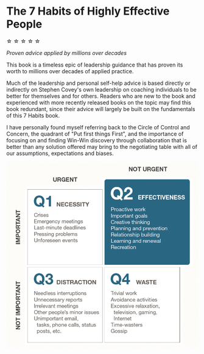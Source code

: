 
# The 7 Habits of Highly Effective People

&#9734; &#9734; &#9734; &#9734; &#9734;

_Proven advice applied by millions over decades_

This book is a timeless epic of leadership guidance that has proven its worth to millions over decades of applied practice.

Much of the leadership and personal self-help advice is based directly or indirectly on Stephen Covey's own leadership on coaching individuals to be better for themselves and for others. Readers who are new to the book and experienced with more recently released books on the topic may find this book redundant, since their advice will largely be built on the fundamentals of this 7 Habits book.

I have personally found myself referring back to the Circle of Control and Concern, the quadrant of "Put first things First", and the importance of focusing on and finding Win-Win discovery through collaboration that is better than any solution offered may bring to the negotiating table with all of our assumptions, expectations and biases.

![Example](./quadrant.png)

